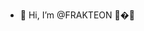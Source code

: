 - 👋 Hi, I’m @FRAKTEON 👀�💞️ 

<!---
FRAKTEON/FRAKTEON is a ✨ special ✨ repository because its `README.md` (this file) appears on your GitHub profile.
You can click the Preview link to take a look at your changes.
--->
